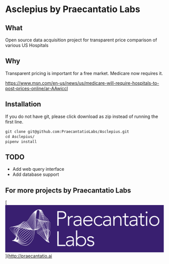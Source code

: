 # Asclepius by Praecantatio Labs

## What
Open source data acquisition project for transparent price comparison of various US Hospitals

## Why 
Transparent pricing is important for a free market. Medicare now requires it.

https://www.msn.com/en-us/news/us/medicare-will-require-hospitals-to-post-prices-online/ar-AAwiccI

## Installation
If you do not have git, please click download as zip instead of running the first line.
```Shell
git clone git@github.com:PraecantatioLabs/Asclepius.git
cd Asclepius/
pipenv install
```

## TODO

- Add web query interface
- Add database support 

## For more projects by Praecantatio Labs
[![Praecantatio Labs](praecantatio_labs.png)](http://praecantatio.ai
